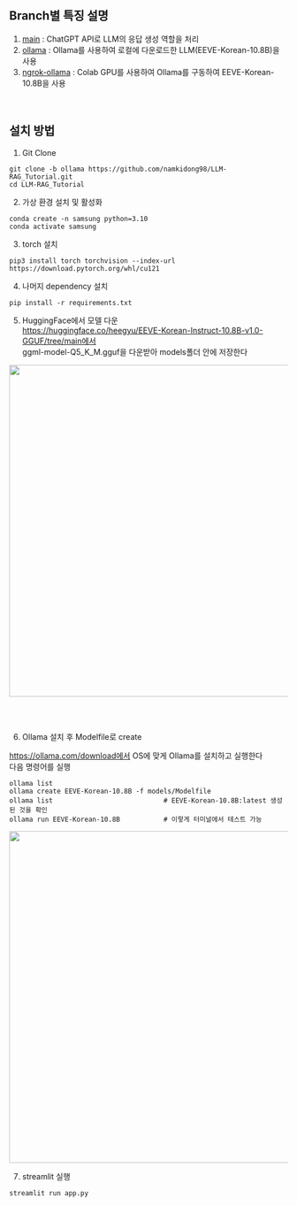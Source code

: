 ## Branch별 특징 설명
1. <a href="https://github.com/namkidong98/LLM-RAG_Tuturoial">main</a> : ChatGPT API로 LLM의 응답 생성 역할을 처리
2. <a href="https://github.com/namkidong98/LLM-RAG_Tuturoial/tree/ollama">ollama</a> : Ollama를 사용하여 로컬에 다운로드한 LLM(EEVE-Korean-10.8B)을 사용
3. <a href="https://github.com/namkidong98/LLM-RAG_Tuturoial/tree/ngrok-ollama">ngrok-ollama</a> : Colab GPU를 사용하여 Ollama를 구동하여 EEVE-Korean-10.8B을 사용
   
<br>

## 설치 방법

1. Git Clone
```
git clone -b ollama https://github.com/namkidong98/LLM-RAG_Tutorial.git
cd LLM-RAG_Tutorial
```

2. 가상 환경 설치 및 활성화
```
conda create -n samsung python=3.10
conda activate samsung
```

3. torch 설치
```
pip3 install torch torchvision --index-url https://download.pytorch.org/whl/cu121
```

4. 나머지 dependency 설치
```
pip install -r requirements.txt
```

5. HuggingFace에서 모델 다운     
https://huggingface.co/heegyu/EEVE-Korean-Instruct-10.8B-v1.0-GGUF/tree/main에서    
ggml-model-Q5_K_M.gguf을 다운받아 models폴더 안에 저장한다     

<img width=600 src="https://github.com/namkidong98/Samsung_OCR-Chatbot/assets/113520117/4af7058a-5869-4827-bb7a-aa0a85e86ea7">

<br><br>

6. Ollama 설치 후 Modelfile로 create

https://ollama.com/download에서 OS에 맞게 Ollama를 설치하고 실행한다    
다음 명령어를 실행     
```
ollama list
ollama create EEVE-Korean-10.8B -f models/Modelfile
ollama list                            # EEVE-Korean-10.8B:latest 생성된 것을 확인
ollama run EEVE-Korean-10.8B           # 이렇게 터미널에서 테스트 가능 
```
<img width=600 src="https://github.com/namkidong98/Samsung_OCR-Chatbot/assets/113520117/a4332c8d-6de6-4073-a2ff-670dbb121939">

<br>

7. streamlit 실행
```
streamlit run app.py
```
